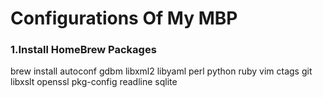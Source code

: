# Configurations Of My MBP

### 1.Install HomeBrew Packages

brew install autoconf gdbm libxml2 libyaml perl python ruby vim ctags git libxslt openssl pkg-config readline sqlite 
